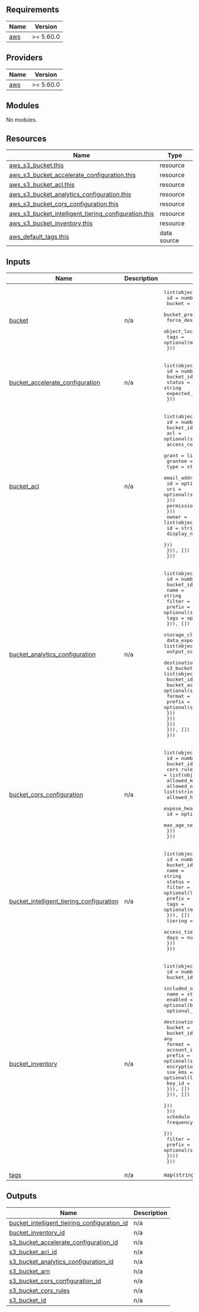 ## Requirements

| Name | Version    |
|------|------------|
| <a name="requirement_aws"></a> [aws](#requirement\_aws) | \>= 5.60.0 |

## Providers

| Name | Version    |
|------|------------|
| <a name="provider_aws"></a> [aws](#provider\_aws) | \>= 5.60.0 |

## Modules

No modules.

## Resources

| Name | Type |
|------|------|
| [aws_s3_bucket.this](https://registry.terraform.io/providers/hashicorp/aws/latest/docs/resources/s3_bucket) | resource |
| [aws_s3_bucket_accelerate_configuration.this](https://registry.terraform.io/providers/hashicorp/aws/latest/docs/resources/s3_bucket_accelerate_configuration) | resource |
| [aws_s3_bucket_acl.this](https://registry.terraform.io/providers/hashicorp/aws/latest/docs/resources/s3_bucket_acl) | resource |
| [aws_s3_bucket_analytics_configuration.this](https://registry.terraform.io/providers/hashicorp/aws/latest/docs/resources/s3_bucket_analytics_configuration) | resource |
| [aws_s3_bucket_cors_configuration.this](https://registry.terraform.io/providers/hashicorp/aws/latest/docs/resources/s3_bucket_cors_configuration) | resource |
| [aws_s3_bucket_intelligent_tiering_configuration.this](https://registry.terraform.io/providers/hashicorp/aws/latest/docs/resources/s3_bucket_intelligent_tiering_configuration) | resource |
| [aws_s3_bucket_inventory.this](https://registry.terraform.io/providers/hashicorp/aws/latest/docs/resources/s3_bucket_inventory) | resource |
| [aws_default_tags.this](https://registry.terraform.io/providers/hashicorp/aws/latest/docs/data-sources/default_tags) | data source |

## Inputs

| Name | Description | Type | Default | Required |
|------|-------------|------|---------|:--------:|
| <a name="input_bucket"></a> [bucket](#input\_bucket) | n/a | <pre>list(object({<br>    id                  = number<br>    bucket              = optional(string)<br>    bucket_prefix       = optional(string)<br>    force_destroy       = optional(bool)<br>    object_lock_enabled = optional(bool)<br>    tags                = optional(map(string))<br>  }))</pre> | `[]` | no |
| <a name="input_bucket_accelerate_configuration"></a> [bucket\_accelerate\_configuration](#input\_bucket\_accelerate\_configuration) | n/a | <pre>list(object({<br>    id                    = number<br>    bucket_id             = any<br>    status                = string<br>    expected_bucket_owner = optional(string)<br>  }))</pre> | `[]` | no |
| <a name="input_bucket_acl"></a> [bucket\_acl](#input\_bucket\_acl) | n/a | <pre>list(object({<br>    id        = number<br>    bucket_id = any<br>    acl       = optional(string)<br>    access_control_policy = optional(list(object({<br>      grant = list(object({<br>        grantee = list(object({<br>          type          = string<br>          email_address = optional(string)<br>          id            = optional(string)<br>          uri           = optional(string)<br>        }))<br>        permission = string<br>      }))<br>      owner = list(object({<br>        id           = string<br>        display_name = optional(string)<br>      }))<br>    })), [])<br>  }))</pre> | `[]` | no |
| <a name="input_bucket_analytics_configuration"></a> [bucket\_analytics\_configuration](#input\_bucket\_analytics\_configuration) | n/a | <pre>list(object({<br>    id        = number<br>    bucket_id = any<br>    name      = string<br>    filter = optional(list(object({<br>      prefix = optional(string)<br>      tags   = optional(map(string))<br>    })), [])<br>    storage_class_analysis = optional(list(object({<br>      data_export = list(object({<br>        output_schema_version = optional(string)<br>        destination = list(object({<br>          s3_bucket_destination = list(object({<br>            bucket_id         = any<br>            bucket_account_id = optional(string)<br>            format            = optional(string)<br>            prefix            = optional(string)<br>          }))<br>        }))<br>      }))<br>    })), [])<br>  }))</pre> | `[]` | no |
| <a name="input_bucket_cors_configuration"></a> [bucket\_cors\_configuration](#input\_bucket\_cors\_configuration) | n/a | <pre>list(object({<br>    id        = number<br>    bucket_id = any<br>    cors_rule = list(object({<br>      allowed_methods = list(string)<br>      allowed_origins = list(string)<br>      allowed_headers = optional(list(string))<br>      expose_headers  = optional(list(string))<br>      id              = optional(string)<br>      max_age_seconds = optional(number)<br>    }))<br>  }))</pre> | `[]` | no |
| <a name="input_bucket_intelligent_tiering_configuration"></a> [bucket\_intelligent\_tiering\_configuration](#input\_bucket\_intelligent\_tiering\_configuration) | n/a | <pre>list(object({<br>    id        = number<br>    bucket_id = any<br>    name      = string<br>    status    = optional(string)<br>    filter = optional(list(object({<br>      prefix = optional(string)<br>      tags   = optional(map(string))<br>    })), [])<br>    tiering = list(object({<br>      access_tier = string<br>      days        = number<br>    }))<br>  }))</pre> | `[]` | no |
| <a name="input_bucket_inventory"></a> [bucket\_inventory](#input\_bucket\_inventory) | n/a | <pre>list(object({<br>    id                       = number<br>    bucket_id                = any<br>    included_object_versions = string<br>    name                     = string<br>    enabled                  = optional(bool)<br>    optional_fields          = optional(set(string))<br>    destination = list(object({<br>      bucket = list(object({<br>        bucket_id  = any<br>        format     = string<br>        account_id = optional(string)<br>        prefix     = optional(string)<br>        encryption = optional(list(object({<br>          sse_kms = optional(list(object({<br>            key_id = string<br>          })), [])<br>        })), [])<br>      }))<br>    }))<br>    schedule = list(object({<br>      frequency = string<br>    }))<br>    filter = optional(list(object({<br>      prefix = optional(string)<br>    })))<br>  }))</pre> | `[]` | no |
| <a name="input_tags"></a> [tags](#input\_tags) | n/a | `map(string)` | `{}` | no |

## Outputs

| Name | Description |
|------|-------------|
| <a name="output_bucket_intelligent_tieiring_configuration_id"></a> [bucket\_intelligent\_tieiring\_configuration\_id](#output\_bucket\_intelligent\_tieiring\_configuration\_id) | n/a |
| <a name="output_bucket_inventory_id"></a> [bucket\_inventory\_id](#output\_bucket\_inventory\_id) | n/a |
| <a name="output_s3_bucket_accelerate_configuration_id"></a> [s3\_bucket\_accelerate\_configuration\_id](#output\_s3\_bucket\_accelerate\_configuration\_id) | n/a |
| <a name="output_s3_bucket_acl_id"></a> [s3\_bucket\_acl\_id](#output\_s3\_bucket\_acl\_id) | n/a |
| <a name="output_s3_bucket_analytics_configuration_id"></a> [s3\_bucket\_analytics\_configuration\_id](#output\_s3\_bucket\_analytics\_configuration\_id) | n/a |
| <a name="output_s3_bucket_arn"></a> [s3\_bucket\_arn](#output\_s3\_bucket\_arn) | n/a |
| <a name="output_s3_bucket_cors_configuration_id"></a> [s3\_bucket\_cors\_configuration\_id](#output\_s3\_bucket\_cors\_configuration\_id) | n/a |
| <a name="output_s3_bucket_cors_rules"></a> [s3\_bucket\_cors\_rules](#output\_s3\_bucket\_cors\_rules) | n/a |
| <a name="output_s3_bucket_id"></a> [s3\_bucket\_id](#output\_s3\_bucket\_id) | n/a |
